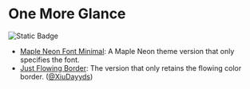 # One More Glance

![Static Badge](https://img.shields.io/badge/One_More_Glance-Themes_Recommended-red?logo=Github)

- [Maple Neon Font Minimal](./themes/maple-neon-font-minimal.scss): A Maple Neon theme version that only specifies the font.
- [Just Flowing Border](./themes/just-flowing-border.scss): The version that only retains the flowing color border. ([@XiuDayyds](https://github.com/XiuDayyds))
